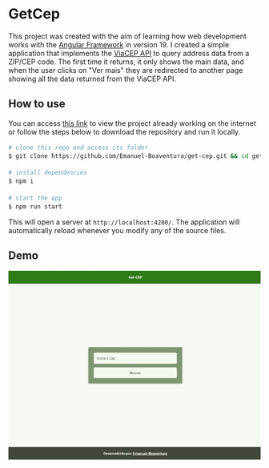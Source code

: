 # GetCep

This project was created with the aim of learning how web development works with the [Angular Framework](https://angular.dev/) in version 19. I created a simple application that implements the [ViaCEP API](https://viacep.com.br/) to query address data from a ZIP/CEP code. The first time it returns, it only shows the main data, and when the user clicks on "Ver mais" they are redirected to another page showing all the data returned from the ViaCEP API.

## How to use

You can access [this link](https://get-cep.vercel.app/) to view the project already working on the internet or follow the steps below to download the repository and run it locally.

```bash
# clone this repo and access its folder
$ git clone https://github.com/Emanuel-Boaventura/get-cep.git && cd get-cep

# install dependencies
$ npm i

# start the app
$ npm run start
```

This will open a server at `http://localhost:4200/`. The application will automatically reload whenever you modify any of the source files.

## Demo

<p align="center">
  <img src="./.github/demo.gif" width="800" />
</p>

